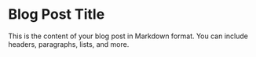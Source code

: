 
# Blog Post Title

This is the content of your blog post in Markdown format.
You can include headers, paragraphs, lists, and more.
